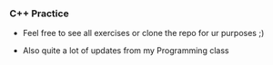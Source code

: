 ### C++ Practice

* Feel free to see all exercises or clone the repo for ur purposes ;)

* Also quite a lot of updates from my Programming class
